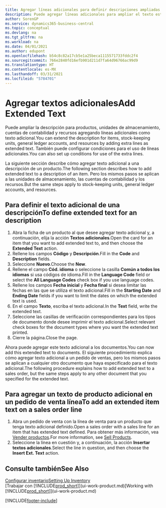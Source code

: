```yaml
---
title: Agregar líneas adicionales para definir descripciones ampliadas
description: Puede agregar líneas adicionales para ampliar el texto estándar que describe un producto, una cuenta y otros datos.
author: SorenGP
ms.service: dynamics365-business-central
ms.topic: conceptual
ms.devlang: na
ms.tgt_pltfrm: na
ms.workload: na
ms.date: 04/01/2021
ms.author: edupont
ms.openlocfilehash: b54c8c82a17cb5e1a25beca1115571733fddc2f4
ms.sourcegitcommit: 766e2840fd16efb901d211d7fa64d96766ac99d9
ms.translationtype: HT
ms.contentlocale: es-MX
ms.lasthandoff: 03/31/2021
ms.locfileid: "5784701"
---
```

# <a name="add-extended-text"></a><span data-ttu-id="ba953-103">Agregar textos adicionales</span><span class="sxs-lookup"><span data-stu-id="ba953-103">Add Extended Text</span></span>

<span data-ttu-id="ba953-104">Puede ampliar la descripción para productos, unidades de almacenamiento, cuentas de contabilidad y recursos agregando líneas adicionales como texto adicional.</span><span class="sxs-lookup"><span data-stu-id="ba953-104">You can extend the description for items, stock-keeping units, general ledger accounts, and resources by adding extra lines as extended text.</span></span> <span data-ttu-id="ba953-105">También puede configurar condiciones para el uso de líneas adicionales.</span><span class="sxs-lookup"><span data-stu-id="ba953-105">You can also set up conditions for use of the extra lines.</span></span>  

<span data-ttu-id="ba953-106">La siguiente sección describe cómo agregar texto adicional a una descripción de un producto.</span><span class="sxs-lookup"><span data-stu-id="ba953-106">The following section describes how to add extended text to a description of an item.</span></span> <span data-ttu-id="ba953-107">Pero los mismos pasos se aplican a las unidades de almacenamiento, las cuentas de contabilidad y los recursos.</span><span class="sxs-lookup"><span data-stu-id="ba953-107">But the same steps apply to stock-keeping units, general ledger accounts, and resources.</span></span>  

## <a name="to-define-extended-text-for-an-description"></a><span data-ttu-id="ba953-108">Para definir el texto adicional de una descripción</span><span class="sxs-lookup"><span data-stu-id="ba953-108">To define extended text for an description</span></span>

1. <span data-ttu-id="ba953-109">Abra la ficha de un producto al que desee agregar texto adicional y, a continuación, elija la acción **Textos adicionales**.</span><span class="sxs-lookup"><span data-stu-id="ba953-109">Open the card for an item that you want to add extended text to, and then choose the **Extended Text** action.</span></span>
2. <span data-ttu-id="ba953-110">Rellene los campos **Código** y **Descripción**.</span><span class="sxs-lookup"><span data-stu-id="ba953-110">Fill in the **Code** and **Description** fields.</span></span>
3. <span data-ttu-id="ba953-111">Seleccione **Nuevo**.</span><span class="sxs-lookup"><span data-stu-id="ba953-111">Choose the **New**.</span></span>
4. <span data-ttu-id="ba953-112">Rellene el campo **Cód. idioma** o seleccione la casilla **Común a todos los idiomas** si usa códigos de idioma.</span><span class="sxs-lookup"><span data-stu-id="ba953-112">Fill in the **Language Code** field or select the **All Language Codes** check box if you use language codes.</span></span>
5. <span data-ttu-id="ba953-113">Rellene los campos **Fecha inicial** y **Fecha final** si desea limitar las fechas en las que se utiliza el texto adicional.</span><span class="sxs-lookup"><span data-stu-id="ba953-113">Fill in the **Starting Date** and **Ending Date** fields if you want to limit the dates on which the extended text is used.</span></span>
6. <span data-ttu-id="ba953-114">En el campo **Texto**, escriba el texto adicional.</span><span class="sxs-lookup"><span data-stu-id="ba953-114">In the **Text** field, write the extended text.</span></span>
7. <span data-ttu-id="ba953-115">Seleccione las casillas de verificación correspondientes para los tipos de documento donde desee imprimir el texto adicional.</span><span class="sxs-lookup"><span data-stu-id="ba953-115">Select relevant check boxes for the document types where you want the extended text printed.</span></span>
8. <span data-ttu-id="ba953-116">Cierre la página.</span><span class="sxs-lookup"><span data-stu-id="ba953-116">Close the page.</span></span>

<span data-ttu-id="ba953-117">Ahora puede agregar este texto adicional a los documentos.</span><span class="sxs-lookup"><span data-stu-id="ba953-117">You can now add this extended text to documents.</span></span> <span data-ttu-id="ba953-118">El siguiente procedimiento explica cómo agregar texto adicional a un pedido de ventas, pero los mismos pasos se aplican a cualquier otro documento que haya especificado para el texto adicional.</span><span class="sxs-lookup"><span data-stu-id="ba953-118">The following procedure explains how to add extended text to a sales order, but the same steps apply to any other document that you specified for the extended text.</span></span>  

## <a name="to-add-an-extended-item-text-on-a-sales-order-line"></a><span data-ttu-id="ba953-119">Para agregar un texto de producto adicional en un pedido de venta línea</span><span class="sxs-lookup"><span data-stu-id="ba953-119">To add an extended item text on a sales order line</span></span>

1. <span data-ttu-id="ba953-120">Abra un pedido de venta con la línea de venta para un producto que tenga texto adicional definido.</span><span class="sxs-lookup"><span data-stu-id="ba953-120">Open a sales order with a sales line for an item that has extended text defined.</span></span> <span data-ttu-id="ba953-121">Para obtener más información, vea [Vender productos](sales-how-sell-products.md).</span><span class="sxs-lookup"><span data-stu-id="ba953-121">For more information, see [Sell Products](sales-how-sell-products.md).</span></span>
2. <span data-ttu-id="ba953-122">Seleccione la línea en cuestión y, a continuación, la acción **Insertar textos adicionales**.</span><span class="sxs-lookup"><span data-stu-id="ba953-122">Select the line in question, and then choose the **Insert Ext. Text** action.</span></span>

## <a name="see-also"></a><span data-ttu-id="ba953-123">Consulte también</span><span class="sxs-lookup"><span data-stu-id="ba953-123">See Also</span></span>

[<span data-ttu-id="ba953-124">Configurar inventario</span><span class="sxs-lookup"><span data-stu-id="ba953-124">Setting Up Inventory</span></span>](inventory-setup-inventory.md)  
<span data-ttu-id="ba953-125">[Trabajar con [!INCLUDE[prod_short](includes/prod_short.md)]](ui-work-product.md)</span><span class="sxs-lookup"><span data-stu-id="ba953-125">[Working with [!INCLUDE[prod_short](includes/prod_short.md)]](ui-work-product.md)</span></span>


[!INCLUDE[footer-include](includes/footer-banner.md)]